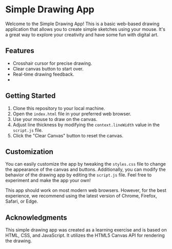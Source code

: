 # Simple Drawing App

Welcome to the Simple Drawing App! This is a basic web-based drawing application that allows you to create simple sketches using your mouse. It's a great way to explore your creativity and have some fun with digital art.

## Features

- Crosshair cursor for precise drawing.
- Clear canvas button to start over.
- Real-time drawing feedback.
- 
## Getting Started

1. Clone this repository to your local machine.
2. Open the `index.html` file in your preferred web browser.
3. Use your mouse to draw on the canvas.
4. Adjust line thickness by modifying the `context.lineWidth` value in the `script.js` file.
5. Click the "Clear Canvas" button to reset the canvas.

## Customization

You can easily customize the app by tweaking the `styles.css` file to change the appearance of the canvas and buttons. Additionally, you can modify the behavior of the drawing app by editing the `script.js` file. Feel free to experiment and make the app your own!

This app should work on most modern web browsers. However, for the best experience, we recommend using the latest version of Chrome, Firefox, Safari, or Edge.

## Acknowledgments

This simple drawing app was created as a learning exercise and is based on HTML, CSS, and JavaScript. It utilizes the HTML5 Canvas API for rendering the drawing.

